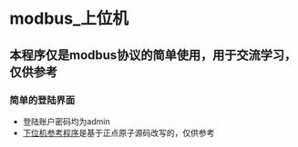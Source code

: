# modbus_上位机
## 本程序仅是modbus协议的简单使用，用于交流学习，仅供参考
 
 ### 简单的登陆界面
 
* 登陆账户密码均为admin
* [下位机参考程序](https://github.com/RC1844/modbus_CSharp/releases)是基于正点原子源码改写的，仅供参考
